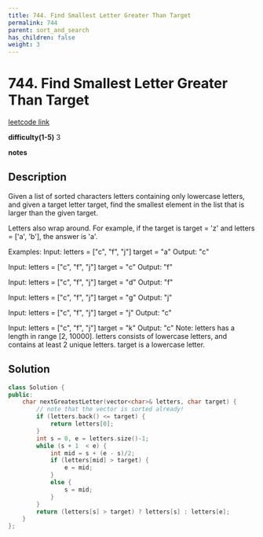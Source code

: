 ```yaml
---
title: 744. Find Smallest Letter Greater Than Target
permalink: 744
parent: sort_and_search
has_children: false
weight: 3
---
```

# 744. Find Smallest Letter Greater Than Target
[leetcode link](https://leetcode.com/problems/find-smallest-letter-greater-than-target/)

**difficulty(1-5)** 
3

**notes**   


## Description
Given a list of sorted characters letters containing only lowercase letters, and given a target letter target, find the smallest element in the list that is larger than the given target.

Letters also wrap around. For example, if the target is target = 'z' and letters = ['a', 'b'], the answer is 'a'.

Examples:
Input:
letters = ["c", "f", "j"]
target = "a"
Output: "c"

Input:
letters = ["c", "f", "j"]
target = "c"
Output: "f"

Input:
letters = ["c", "f", "j"]
target = "d"
Output: "f"

Input:
letters = ["c", "f", "j"]
target = "g"
Output: "j"

Input:
letters = ["c", "f", "j"]
target = "j"
Output: "c"

Input:
letters = ["c", "f", "j"]
target = "k"
Output: "c"
Note:
letters has a length in range [2, 10000].
letters consists of lowercase letters, and contains at least 2 unique letters.
target is a lowercase letter.

## Solution

```c++
class Solution {
public:
    char nextGreatestLetter(vector<char>& letters, char target) {
        // note that the vector is sorted already!
        if (letters.back() <= target) {
            return letters[0];
        }
        int s = 0, e = letters.size()-1;
        while (s + 1  < e) {
            int mid = s + (e - s)/2;
            if (letters[mid] > target) {
                e = mid;
            }
            else {
                s = mid;
            }
        }
        return (letters[s] > target) ? letters[s] : letters[e];
    }
};
```


<!-- 
Default label
{: .label }

Blue label
{: .label .label-blue }

Stable
{: .label .label-green }

New release
{: .label .label-purple }

Coming soon
{: .label .label-yellow }

Deprecated
{: .label .label-red } -->

